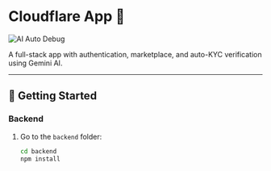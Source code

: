 # Cloudflare App 🚀

![AI Auto Debug](https://github.com/murtalamaaruf/cloudflare-app/actions/workflows/ai-auto-debug.yml/badge.svg)

A full-stack app with authentication, marketplace, and auto-KYC verification using Gemini AI.

---

## 🚀 Getting Started

### Backend
1. Go to the `backend` folder:
   ```bash
   cd backend
   npm install